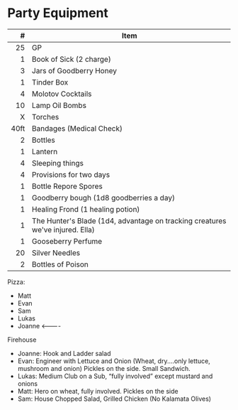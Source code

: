 
# Party Equipment

\#   | Item
--:  | ---------
25   | GP
1    | Book of Sick (2 charge)
3    | Jars of Goodberry Honey
1    | Tinder Box
4    | Molotov Cocktails
10   | Lamp Oil Bombs
X    | Torches
40ft | Bandages (Medical Check)
2    | Bottles
1    | Lantern
4    | Sleeping things
4    | Provisions for two days
1    | Bottle Repore Spores
1    | Goodberry bough (1d8 goodberries a day) 
1    | Healing Frond (1 healing potion)
1    | The Hunter's Blade (1d4, advantage on tracking creatures we've injured. Ella)
1    | Gooseberry Perfume
20   | Silver Needles
2    | Bottles of Poison

Pizza:
- Matt 
- Evan  
- Sam 
- Lukas  
- Joanne <----

Firehouse
- Joanne: Hook and Ladder salad
- Evan: Engineer with Lettuce and Onion (Wheat, dry....only lettuce, mushroom and onion) Pickles on the side. Small Sandwich.
- Lukas: Medium Club on a Sub, “fully involved” except mustard and onions
- Matt: Hero on wheat, fully involved. Pickles on the side
- Sam: House Chopped Salad, Grilled Chicken (No Kalamata Olives)


